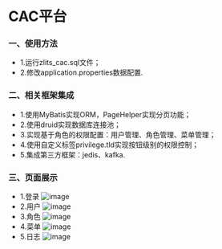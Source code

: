 # CAC平台
### 一、使用方法
* 1.运行zlits_cac.sql文件；
* 2.修改application.properties数据配置.

### 二、相关框架集成
* 1.使用MyBatis实现ORM，PageHelper实现分页功能；
* 2.使用druid实现数据库连接池；
* 3.实现基于角色的权限配置：用户管理、角色管理、菜单管理；
* 4.使用自定义标签privilege.tld实现按钮级别的权限控制；
* 5.集成第三方框架：jedis、kafka.

### 三、页面展示
* 1.登录
![image](https://github.com/o99o/CAC_SpringBoot/tree/master/src/main/resources/static/readme/1.login.png)
* 2.用户
![image](https://github.com/o99o/CAC_SpringBoot/tree/master/src/main/resources/static/readme/2.user.png)
* 3.角色
![image](https://github.com/o99o/CAC_SpringBoot/tree/master/src/main/resources/static/readme/3.role.png)
* 4.菜单
![image](https://github.com/o99o/CAC_SpringBoot/tree/master/src/main/resources/static/readme/4.menu.png)
* 5.日志
![image](https://github.com/o99o/CAC_SpringBoot/tree/master/src/main/resources/static/readme/5.log.png)
